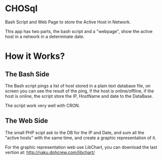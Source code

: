 CHOSql
======

Bash Script and Web Page to store the Active Host in Network.


This app has two parts, the bash script and a "webpage", show the active
host in a network in a determinate date.

How it Works?
=============

The Bash Side
-------------
The Bash script pings a list of host stored in a plain text database file,
on screen you can see the result of the ping, if the host is online/offline,
if the host is online, the script store the IP, HostName and date to the
DataBase.

The script work very well with CRON.


The Web Side
------------
The small PHP scipt ask to the DB for the IP and Date, and sum all the "active
hosts" with the same time, and create a graphic representation of it.

For the graphic representation web use LibChart, you can download the last
vertion at: http://naku.dohcrew.com/libchart/
